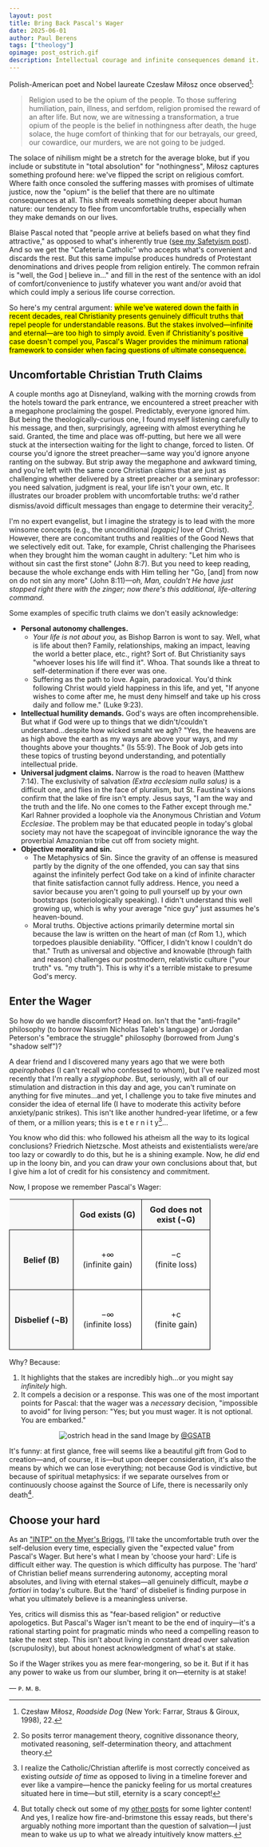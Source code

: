 ```yaml
---
layout: post
title: Bring Back Pascal's Wager
date: 2025-06-01
author:	Paul Berens
tags: ["theology"]
opimage: post_ostrich.gif
description: Intellectual courage and infinite consequences demand it.
---
```

Polish-American poet and Nobel laureate Czesław Miłosz once observed[^1]:

[^1]: Czesław Miłosz, *Roadside Dog* (New York: Farrar, Straus & Giroux, 1998), 22.

> Religion used to be the opium of the people. To those suffering humiliation, pain, illness, and serfdom, religion promised the reward of an after life. But now, we are witnessing a transformation, a true opium of the people is the belief in nothingness after death, the huge solace, the huge comfort of thinking that for our betrayals, our greed, our cowardice, our murders, we are not going to be judged.

The solace of nihilism might be a stretch for the average bloke, but if you include or substitute in "total absolution" for "nothingness", Miłosz captures something profound here: we've flipped the script on religious comfort. Where faith once consoled the suffering masses with promises of ultimate justice, now the "opium" is the belief that there are no ultimate consequences at all. This shift reveals something deeper about human nature: our tendency to flee from uncomfortable truths, especially when they make demands on our lives.

Blaise Pascal noted that "people arrive at beliefs based on what they find attractive," as opposed to what's inherently true ([see my Safetyism post](/safetyism)). And so we get the "Cafeteria Catholic" who accepts what's convenient and discards the rest. But this same impulse produces hundreds of Protestant denominations and drives people from religion entirely. The common refrain is "well, the God <u>I</u> believe in..." and fill in the rest of the sentence with an idol of comfort/convenience to justify whatever you want and/or avoid that which could imply a serious life course correction.

So here's my central argument: <mark>while we've watered down the faith in recent decades, real Christianity presents genuinely difficult truths that repel people for understandable reasons. But the stakes involved—infinite and eternal—are too high to simply avoid. Even if Christianity's positive case doesn't compel you, Pascal's Wager provides the minimum rational framework to consider when facing questions of ultimate consequence.</mark>

## Uncomfortable Christian Truth Claims

A couple months ago at Disneyland, walking with the morning crowds from the hotels toward the park entrance, we encountered a street preacher with a megaphone proclaiming the gospel. Predictably, everyone ignored him. But being the theologically-curious one, I found myself listening carefully to his message, and then, surprisingly, agreeing with almost everything he said. Granted, the time and place was off-putting, but here we all were stuck at the intersection waiting for the light to change, forced to listen. Of course you'd ignore the street preacher—same way you'd ignore anyone ranting on the subway. But strip away the megaphone and awkward timing, and you're left with the same core Christian claims that are just as challenging whether delivered by a street preacher or a seminary professor: you need salvation, judgment is real, your life isn't your own, etc. It illustrates our broader problem with uncomfortable truths: we'd rather dismiss/avoid difficult messages than engage to determine their veracity[^2].

[^2]: So posits terror management theory, cognitive dissonance theory, motivated reasoning, self-determination theory, and attachment theory.

I'm no expert evangelist, but I imagine the strategy is to lead with the more winsome concepts (e.g., the unconditional *[agapic]* love of Christ). However, there are concomitant truths and realities of the Good News that we selectively edit out. Take, for example, Christ challenging the Pharisees when they brought him the woman caught in adultery: "Let him who is without sin cast the first stone" (John 8:7). But you need to keep reading, because the whole exchange ends with Him telling her "Go, [and] from now on do not sin any more" (John 8:11)—*oh, Man, couldn't He have just stopped right there with the zinger; now there's this additional, life-altering command.*

Some examples of specific truth claims we don't easily acknowledge:
- **Personal autonomy challenges.**
	- *Your life is not about you,* as Bishop Barron is wont to say. Well, what is life about then? Family, relationships, making an impact, leaving the world a better place, etc., right? Sort of. But Christianity says "whoever loses his life will find it". Whoa. That sounds like a threat to self-determination if there ever was one.
	- Suffering as the path to love. Again, paradoxical. You'd think following Christ would yield happiness in this life, and yet, "If anyone wishes to come after me, he must deny himself and take up his cross daily and follow me." (Luke 9:23).
- **Intellectual humility demands.** God's ways are often incomprehensible. But what if God were up to things that we didn't/couldn't understand...despite how wicked smaht we agh? "Yes, the heavens are as high above the earth as my ways are above your ways, and my thoughts above your thoughts." (Is 55:9). The Book of Job gets into these topics of trusting beyond understanding, and potentially intellectual pride.
- **Universal judgment claims.** Narrow is the road to heaven (Matthew 7:14). The exclusivity of salvation *(Extra ecclesiam nulla salus)* is a difficult one, and flies in the face of pluralism, but St. Faustina's visions confirm that the lake of fire isn't empty. Jesus says, "I am the way and the truth and the life. No one comes to the Father except through me." Karl Rahner provided a loophole via the Anonymous Christian and *Votum Ecclesiae*. The problem may be that educated people in today's global society may not have the scapegoat of invincible ignorance the way the proverbial Amazonian tribe cut off from society might.
- **Objective morality and sin.**
	- The Metaphysics of Sin. Since the gravity of an offense is measured partly by the dignity of the one offended, you can say that sins against the infinitely perfect God take on a kind of infinite character that finite satisfaction cannot fully address. Hence, you need a savior because you aren't going to pull yourself up by your own bootstraps (soteriologically speaking). I didn't understand this well growing up, which is why your average "nice guy" just assumes he's heaven-bound.
	- Moral truths. Objective actions primarily determine mortal sin because the law is written on the heart of man (cf Rom 1.), which torpedoes plausible deniability. "Officer, I didn't know I couldn't do that." Truth as universal and objective and knowable (through faith and reason) challenges our postmodern, relativistic culture ("your truth" vs. "my truth"). This is why it's a terrible mistake to presume God's mercy.

## Enter the Wager

So how do we handle discomfort? Head on. Isn't that the "anti-fragile" philosophy (to borrow Nassim Nicholas Taleb's language) or Jordan Peterson's "embrace the struggle" philosophy (borrowed from Jung's "shadow self")?

A dear friend and I discovered many years ago that we were both *apeirophobes* (I can't recall who confessed to whom), but I've realized most recently that I'm really a *stygiophobe*. But, seriously, with all of our stimulation and distraction in this day and age, you can't ruminate on anything for five minutes...and yet, I challenge you to take five minutes and consider the idea of eternal life (I have to moderate this activity before anxiety/panic strikes). This isn't like another hundred-year lifetime, or a few of them, or a million years; this is  e t e r n i t y[^3]...

[^3]: I realize the Catholic/Christian afterlife is most correctly conceived as existing *outside of time* as opposed to living in a timeline forever and ever like a vampire—hence the panicky feeling for us mortal creatures situated here in time—but still, eternity is a scary concept!

You know who did this: who followed his atheism all the way to its logical conclusions? Friedrich Nietzsche. Most atheists and existentialists were/are too lazy or cowardly to do this, but he is a shining example. Now, he *did* end up in the loony bin, and you can draw your own conclusions about that, but I give him a lot of credit for his consistency and commitment.

Now, I propose we remember Pascal's Wager:

<style>
.matrix-table {
    border-collapse: collapse;
}

.axis-label {
    font-weight: bold;
    text-align: center;
    padding: 10px;
    border: 1px solid black;
    background-color: #f8f8f8;
}

.matrix-cell {
    width: 120px;
    height: 120px;
    text-align: center;
    vertical-align: middle;
    border: 1px solid black;
}

.empty-cell {
    border: none;
}
</style>

<table class="matrix-table">
    <tr>
        <td class="axis-label empty-cell"></td>
        <td class="axis-label">God exists (G)</td>
        <td class="axis-label">God does not exist (¬G)</td>
    </tr>
    <tr>
        <td class="axis-label">Belief (B)</td>
        <td class="matrix-cell">
            +∞<br>(infinite gain)
        </td>
        <td class="matrix-cell">
            −c<br>(finite loss)
        </td>
    </tr>
    <tr>
        <td class="axis-label">Disbelief (¬B)</td>
        <td class="matrix-cell">
            −∞<br>(infinite loss)
        </td>
        <td class="matrix-cell">
            +c<br>(finite gain)
        </td>
    </tr>
</table>

Why? Because:
1. It highlights that the stakes are incredibly high...or you might say *infinitely* high.
2. It compels a decision or a response. This was one of the most important points for Pascal: that the wager was a *necessary* decision, "impossible to avoid" for living person: "Yes; but you must wager. It is not optional. You are embarked."

<p>
<center>
<img src="/assets/og/post_ostrich.gif" alt="ostrich head in the sand">
<span class="muted small">Image by </span><a class="muted small" href="https://giphy.com/GSATB/" target="_blank">@GSATB</a>
</center>
</p>

It's funny: at first glance, free will seems like a beautiful gift from God to creation—and, of course, it is—but upon deeper consideration, it's also the means by which we can lose everything; not because God is vindictive, but because of spiritual metaphysics: if we separate ourselves from or continuously choose against the Source of Life, there is necessarily only death[^4].

[^4]: But totally check out some of my [other posts](/posts/) for some lighter content! And yes, I realize how fire-and-brimstone this essay reads, but there's arguably nothing more important than the question of salvation—I just mean to wake us up to what we already intuitively know matters. 

## Choose your hard

As an ["INTP" on the Myer's Briggs](/personality), I'll take the uncomfortable truth over the self-delusion every time, especially given the "expected value" from Pascal's Wager. But here's what I mean by 'choose your hard': Life is difficult either way. The question is which difficulty has purpose. The 'hard' of Christian belief means surrendering autonomy, accepting moral absolutes, and living with eternal stakes—all genuinely difficult, maybe *a fortiori* in today's culture. But the 'hard' of disbelief is finding purpose in what you ultimately believe is a meaningless universe.

Yes, critics will dismiss this as "fear-based religion" or reductive apologetics. But Pascal's Wager isn't meant to be the end of inquiry—it's a rational starting point for pragmatic minds who need a compelling reason to take the next step. This isn't about living in constant dread over salvation (scrupulosity), but about honest acknowledgment of what's at stake.

So if the Wager strikes you as mere fear-mongering, so be it. But if it has any power to wake us from our slumber, bring it on—eternity is at stake!

— ᴘ. ᴍ. ʙ.